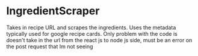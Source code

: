 # IngredientScraper
Takes in recipe URL and scrapes the ingredients.
Uses the metadata typically used for google recipe cards. 
Only problem with the code is doesn't take in the url from the react js to node js side, must be an error on the post request that Im not seeing
